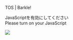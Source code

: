 TOS | Barkle!

JavaScriptを有効にしてください  
Please turn on your JavaScript

![](/static-assets/splash.png?1730681762610)